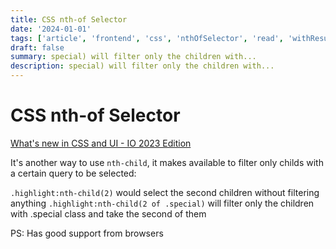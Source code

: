 ```yaml
---
title: CSS nth-of Selector
date: '2024-01-01'
tags: ['article', 'frontend', 'css', 'nthOfSelector', 'read', 'withResume']
draft: false
summary: special) will filter only the children with...
description: special) will filter only the children with...
---
```


# CSS nth-of Selector

[What's new in CSS and UI - IO 2023 Edition](https://developer.chrome.com/blog/whats-new-css-ui-2023/)

It's another way to use `nth-child`, it makes available to filter only childs with a certain query to be selected:

`.highlight:nth-child(2)` would select the second children without filtering anything
`.highlight:nth-child(2 of .special)` will filter only the children with .special class and take the second of them

PS: Has good support from browsers